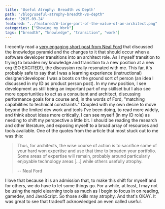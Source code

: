 ```yaml
---
title: 'Useful Atrophy: Breadth vs Depth'
path: "/blog/useful-atrophy-breadth-vs-depth"
date: '2015-09-24'
featured: "../featured/A-large-part-of-the-value-of-an-architect.png"
categories: ["Showing my Work"]
tags: ["breadth", "knowledge", "transition", "work"]
---
```


I recently read a [very engaging short post from Neal Ford](http://nealford.com/memeagora/2015/09/08/knowledge-breadth-versus-depth.html) that discussed the knowledge pyramid and the changes to it that should occur when a software developer transitions into an architect role. As I myself transition to trying to broaden my knowledge and transition to a new position at a new org (SO EXCITED!), the discussion really resonated with me. This far, it's probably safe to say that I was a learning experience (instructional) designer/developer. I was a boots on the ground sort of person (an idea I discussed in my ID as product person post). In my new position, I see development as still being an important part of my skillset but I also see more opportunities to act as a consultant and architect, discussing performance goals for a course and, in the words of Ford, "matching capabilities to technical constraints." Coupled with my own desire to move beyond the limited dev work and tools I've been doing, to read more widely, and think about ideas more critically, I can see myself (in my ID role) as needing to shift my perspective a little bit. I should be reading the research and other literature, and exposing myself to a broad array of resources and tools available. One of the quotes from the article that most stuck out to me was this:

> Thus, for architects, the wise course of action is to sacrifice some of your hard won expertise and use that time to broaden your portfolio. Some areas of expertise will remain, probably around particularly enjoyable technology areas [...] while others usefully atrophy.
>
> -- Neal Ford

I love that because it is an admission that, to make this shift for myself and for others, we do have to let some things go. For a while, at least, I may not be using the rapid elearning tools as much as I begin to focus in on reading, gamedev, and JavaScript. So those skills may atrophy. And that's OKAY. It was great to see that tradeoff acknowledged an even called useful.
